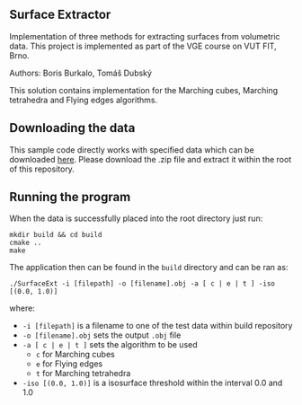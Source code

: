 ## Surface Extractor
Implementation of three methods for extracting surfaces from volumetric data. This project is implemented as part of the VGE course on VUT FIT, Brno.

Authors:
Boris Burkalo,
Tomáš Dubský

This solution contains implementation for the Marching cubes, Marching tetrahedra and Flying edges algorithms.

## Downloading the data
This sample code directly works with specified data which can be downloaded [here](https://drive.google.com/drive/folders/1ZodXP7_f4KIrUSYIN80-SaBAr2F6fxjn?usp=share_link). Please download the .zip file and extract it within the root of this repository.

## Running the program
When the data is successfully placed into the root directory just run:
```
mkdir build && cd build
cmake ..
make
```
The application then can be found in the `build` directory and can be ran as:
```
./SurfaceExt -i [filepath] -o [filename].obj -a [ c | e | t ] -iso [(0.0, 1.0)] 
```
where:
 - `-i [filepath]` is a filename to one of the test data within build repository
 - `-o [filename].obj` sets the output `.obj` file
 - `-a [ c | e | t ]` sets the algorithm to be used
   - `c` for Marching cubes
   - `e` for Flying edges
   - `t` for Marching tetrahedra
 - `-iso [(0.0, 1.0)]` is a isosurface threshold within the interval 0.0 and 1.0